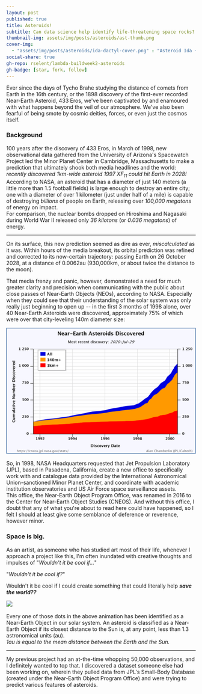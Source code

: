 ```yaml
---
layout: post
published: true
title: Asteroids!
subtitle: Can data science help identify life-threatening space rocks?
thumbnail-img: assets/img/posts/asteroids/ast-thumb.png
cover-img: 
  - "assets/img/posts/asteroids/ida-dactyl-cover.png" : "Asteroid Ida + moon Dactyl from 6,500 miles away"
social-share: true
gh-repo: rselent/lambda-buildweek2-asteroids
gh-badge: [star, fork, follow]
---
```



Ever since the days of Tycho Brahe studying the distance of comets from Earth in the 16th century, or the 1898 discovery of the first-ever recorded Near-Earth Asteroid, 433 Eros, we've been captivated by and enamoured with what happens beyond the veil of our atmosphere. We've also been fearful of being smote by cosmic deities, forces, or even just the cosmos itself.

### Background 

100 years after the discovery of 433 Eros, in March of 1998, new observational data gathered from the University of Arizona's Spacewatch Project led the Minor Planet Center in Cambridge, Massachusetts to make a prediction that ultimately shook both media headlines and the world: *recently discovered 1km-wide asteroid 1997 XF<sub>11</sub> could hit Earth in 2028!*  
According to NASA, an asteroid that has a diameter of just 140 meters (a little more than 1.5 football fields) is large enough to destroy an entire city; one with a diameter of over 1 kilometer (just under half of a mile) is capable of destroying *billions* of people on Earth, releasing over *100,000 megatons* of energy on impact.  
For comparison, the nuclear bombs dropped on Hiroshima and Nagasaki during World War II released only *36 kilotons* (or *0.036 megatons*) of energy.

-----

On its surface, this new prediction seemed as dire as ever, *miscalculated* as it was. Within hours of the media breakout, its orbital prediction was refined and corrected to its now-certain trajectory: passing Earth on 26 October 2028, at a distance of 0.0062au (930,000km, or about twice the distance to the moon).

That media frenzy and panic, however, demonstrated a need for much greater clarity and precision when communicating with the public about close passes of Near-Earth Objects (NEOs), according to NASA. Especially when they could see that their understanding of the solar system was only really just beginning to open up -- in the first 3 months of 1998 alone, over 40 Near-Earth Asteroids were discovered, approximately 75% of which were over that city-leveling 140m diameter size:

![](../assets/img/posts/asteroids/recorded-neo-cum-1998.png)

So, in 1998, NASA Headquarters requested that Jet Propulsion Laboratory (JPL), based in Pasadena, California, create a new office to specifically work with and catalogue data provided by the International Astronomical Union-sanctioned Minor Planet Center, and coordinate with academic institution observatories and US Air Force space surveillance assets.  
This office, the Near-Earth Object Program Office, was renamed in 2016 to the Center for Near-Earth Object Studies (CNEOS). And without this office, I doubt that any of what you're about to read here could have happened, so I felt I should at least give some semblance of deference or reverence, however minor.

### Space is big.

As an artist, as someone who has studied art most of their life, whenever I approach a project like this, I'm often inundated with creative thoughts and impulses of "*Wouldn't it be cool if...*"

"*Wouldn't it be cool if?*"

Wouldn't it be cool if I could create something that could literally help ***save the world??***



![](../assets/img/posts/asteroids/small-bodies.gif)

Every one of those dots in the above animation has been identified as a Near-Earth Object in our solar system. An asteroid is classified as a Near-Earth Object if its closest distance to the Sun is, at any point, less than 1.3 astronomical units (au).  
*1au is equal to the mean distance between the Earth and the Sun.*

-----

My previous project had an at-the-time whopping 50,000 observations, and I definitely wanted to top that. I discovered a dataset someone else had been working on, wherein they pulled data from JPL's Small-Body Database (created under the Near-Earth Object Program Office) and were trying to predict various features of asteroids. 
